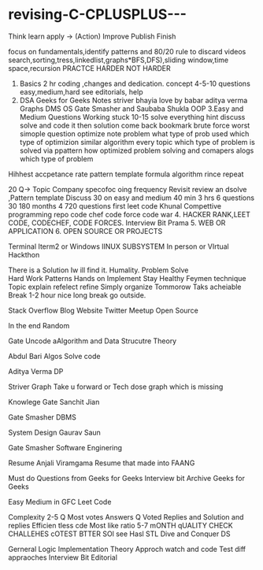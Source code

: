 # revising-C-CPLUSPLUS---

Think learn apply -> (Action) Improve Publish Finish

focus on fundamentals,identify patterns and 80/20 rule to discard videos search,sorting,tress,linkedlist,graphs*BFS,DFS),sliding window,time space,recursion PRACTCE HARDER NOT HARDER

1. Basics 2 hr coding ,changes and dedication. concept 4-5-10 questions easy,medium,hard see editorials, help
2. DSA Geeks for Geeks Notes striver bhayia love by babar aditya verma Graphs DMS OS Gate Smasher and Saubaba Shukla OOP
3.Easy and Medium Questions Working stuck 10-15 solve everything hint discuss solve and code it  then solution come back bookmark 
brute force worst simople question optimize note problem what type of prob used which type of optimizion similar algorithm 
every topic which type of problem is solved via ppattern how optimized problem solving and comapers alogs which type of problem 

Hihhest accpetance rate pattern template formula algorithm rince repeat 

20 Q-> Topic Company specofoc oing frequency Revisit review an dsolve ,Pattern template Discuss 30 on easy and medium 40 min 
3 hrs 6 questions 30 180 months 4 720 questions first leet code  Khunal Compettive programming repo  code chef code force code war 
4.  HACKER RANK,LEET CODE, CODECHEF, CODE FORCES. Interview Bit Prama
5. WEB OR APPLICATION
6. OPEN SOURCE OR PROJECTS 

Terminal Iterm2 or Windows lINUX SUBSYSTEM 
In person or VIrtual Hackthon 

There is a Solution Iw ill find it. Humality. Problem Solve  
Hard Work Patterns Hands on Implement Stay Healthy Feymen technique Topic explain refelect refine Simply organize Tommorow Taks acheiable Break 1-2 hour nice long break go outside. 

Stack Overflow Blog Website Twitter Meetup Open Source

In the end Random

Gate Uncode aAlgorithm and Data Strucutre  Theory 

Abdul Bari Algos Solve code 

Aditya Verma DP

Striver Graph Take u forward or Tech dose  graph which is missing 

Knowlege Gate  Sanchit Jian 

Gate Smasher DBMS

System Design Gaurav Saun

Gate Smasher Software Enginering

Resume Anjali Viramgama Resume that made into FAANG


Must do Questions from Geeks for Geeks Interview bit Archive Geeks for Geeks 


Easy Medium in GFC Leet Code 

Complexity 2-5 Q Most votes Answers Q Voted Replies and Solution and replies Efficien tless cde Most like ratio 5-7 mONTH qUALITY CHECK CHALLEHES cOTEST BTTER SOl see
Hasl STL Dive and Conquer DS

Gerneral Logic Implementation Theory Approch watch and code Test diff appraoches Interview Bit Editorial 

